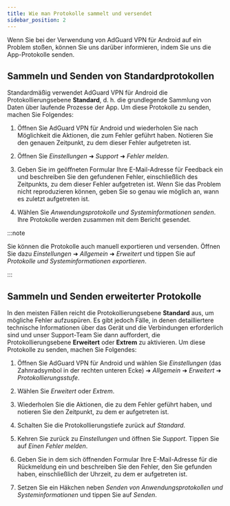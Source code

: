 ```yaml
---
title: Wie man Protokolle sammelt und versendet
sidebar_position: 2
---
```


Wenn Sie bei der Verwendung von AdGuard VPN für Android auf ein Problem stoßen, können Sie uns darüber informieren, indem Sie uns die App-Protokolle senden.

## Sammeln und Senden von Standardprotokollen

Standardmäßig verwendet AdGuard VPN für Android die Protokollierungsebene **Standard**, d. h. die grundlegende Sammlung von Daten über laufende Prozesse der App. Um diese Protokolle zu senden, machen Sie Folgendes:

1. Öffnen Sie AdGuard VPN für Android und wiederholen Sie nach Möglichkeit die Aktionen, die zum Fehler geführt haben. Notieren Sie den genauen Zeitpunkt, zu dem dieser Fehler aufgetreten ist.

1. Öffnen Sie *Einstellungen* ➜ *Support* ➜ *Fehler melden*.

1. Geben Sie im geöffneten Formular Ihre E-Mail-Adresse für Feedback ein und beschreiben Sie den gefundenen Fehler, einschließlich des Zeitpunkts, zu dem dieser Fehler aufgetreten ist. Wenn Sie das Problem nicht reproduzieren können, geben Sie so genau wie möglich an, wann es zuletzt aufgetreten ist.

1. Wählen Sie *Anwendungsprotokolle und Systeminformationen senden*. Ihre Protokolle werden zusammen mit dem Bericht gesendet.

:::note

Sie können die Protokolle auch manuell exportieren und versenden. Öffnen Sie dazu *Einstellungen* ➜ *Allgemein* ➜ *Erweitert* und tippen Sie auf *Protokolle und Systeminformationen exportieren*.

:::

## Sammeln und Senden erweiterter Protokolle

In den meisten Fällen reicht die Protokollierungsebene **Standard** aus, um mögliche Fehler aufzuspüren. Es gibt jedoch Fälle, in denen detailliertere technische Informationen über das Gerät und die Verbindungen erforderlich sind und unser Support-Team Sie dann auffordert, die Protokollierungsebene **Erweitert** oder **Extrem** zu aktivieren. Um diese Protokolle zu senden, machen Sie Folgendes:

1. Öffnen Sie AdGuard VPN für Android und wählen Sie *Einstellungen* (das Zahnradsymbol in der rechten unteren Ecke) ➜ *Allgemein* ➜ *Erweitert* ➜ *Protokollierungsstufe*.

1. Wählen Sie *Erweitert* oder *Extrem*.

1. Wiederholen Sie die Aktionen, die zu dem Fehler geführt haben, und notieren Sie den Zeitpunkt, zu dem er aufgetreten ist.

1. Schalten Sie die Protokollierungstiefe zurück auf *Standard*.

1. Kehren Sie zurück zu *Einstellungen* und öffnen Sie *Support*. Tippen Sie auf *Einen Fehler melden*.

1. Geben Sie in dem sich öffnenden Formular Ihre E-Mail-Adresse für die Rückmeldung ein und beschreiben Sie den Fehler, den Sie gefunden haben, einschließlich der Uhrzeit, zu dem er aufgetreten ist.

1. Setzen Sie ein Häkchen neben *Senden von Anwendungsprotokollen und Systeminformationen* und tippen Sie auf *Senden*.
